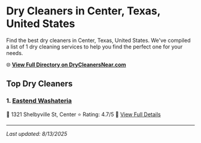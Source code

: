 # Dry Cleaners in Center, Texas, United States

Find the best dry cleaners in Center, Texas, United States. We've compiled a list of 1 dry cleaning services to help you find the perfect one for your needs.

🌐 **[View Full Directory on DryCleanersNear.com](https://drycleanersnear.com/city/US/Texas/Center)**

## Top Dry Cleaners

### 1. [Eastend Washateria](https://drycleanersnear.com/dryCleaner/6869d8a5c7dd3153c241f3a1/eastend-washateria)
📍 1321 Shelbyville St, Center
⭐ Rating: 4.7/5
🔗 [View Full Details](https://drycleanersnear.com/dryCleaner/6869d8a5c7dd3153c241f3a1/eastend-washateria)


---

*Last updated: 8/13/2025*
